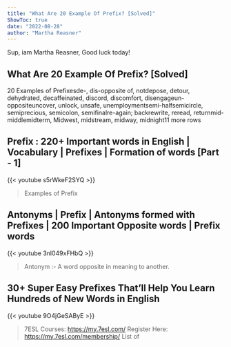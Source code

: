 ```yaml
---
title: "What Are 20 Example Of Prefix? [Solved]"
ShowToc: true 
date: "2022-08-28"
author: "Martha Reasner" 
---
```


Sup, iam Martha Reasner, Good luck today!
## What Are 20 Example Of Prefix? [Solved]
20 Examples of Prefixesde-, dis-opposite of, notdepose, detour, dehydrated, decaffeinated, discord, discomfort, disengageun-oppositeuncover, unlock, unsafe, unemploymentsemi-halfsemicircle, semiprecious, semicolon, semifinalre-again; backrewrite, reread, returnmid-middlemidterm, Midwest, midstream, midway, midnight11 more rows

## Prefix : 220+ Important words in English | Vocabulary | Prefixes |  Formation of words [Part - 1]
{{< youtube s5rWkeF2SYQ >}}
>Examples of Prefix

## Antonyms | Prefix | Antonyms formed with Prefixes | 200  Important Opposite words | Prefix words
{{< youtube 3nl049xFHbQ >}}
>Antonym :- A word opposite in meaning to another. 

## 30+ Super Easy Prefixes That’ll Help You Learn Hundreds of New Words in English
{{< youtube 9O4jGeSAByE >}}
>7ESL Courses: https://my.7esl.com/ Register Here: https://my.7esl.com/membership/ List of 

